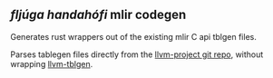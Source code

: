 ## *fljúga handahófi* mlir codegen

Generates rust wrappers out of the existing mlir C api tblgen files.

Parses tablegen files directly from the [llvm-project git repo](https://github.com/llvm/llvm-project), 
without wrapping [llvm-tblgen](https://llvm.org/docs/CommandGuide/tblgen.html).